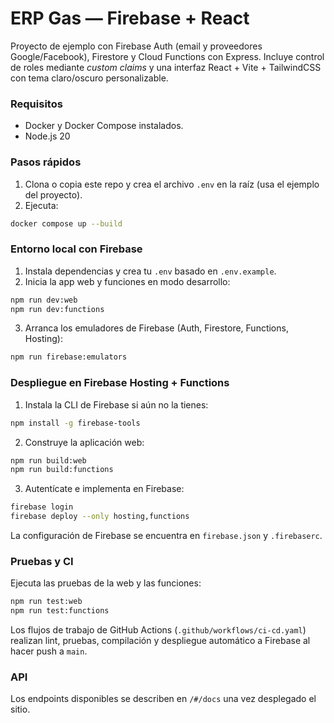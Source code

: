 # ERP Gas — Firebase + React

Proyecto de ejemplo con Firebase Auth (email y proveedores Google/Facebook), Firestore y Cloud Functions con Express. Incluye control de roles mediante *custom claims* y una interfaz React + Vite + TailwindCSS con tema claro/oscuro personalizable.

### Requisitos
- Docker y Docker Compose instalados.
- Node.js 20

### Pasos rápidos
1) Clona o copia este repo y crea el archivo `.env` en la raíz (usa el ejemplo del proyecto).
2) Ejecuta:
```bash
docker compose up --build
```

### Entorno local con Firebase
1) Instala dependencias y crea tu `.env` basado en `.env.example`.
2) Inicia la app web y funciones en modo desarrollo:
```bash
npm run dev:web
npm run dev:functions
```
3) Arranca los emuladores de Firebase (Auth, Firestore, Functions, Hosting):
```bash
npm run firebase:emulators
```

### Despliegue en Firebase Hosting + Functions
1) Instala la CLI de Firebase si aún no la tienes:
```bash
npm install -g firebase-tools
```
2) Construye la aplicación web:
```bash
npm run build:web
npm run build:functions
```
3) Autentícate e implementa en Firebase:
```bash
firebase login
firebase deploy --only hosting,functions
```
La configuración de Firebase se encuentra en `firebase.json` y `.firebaserc`.

### Pruebas y CI
Ejecuta las pruebas de la web y las funciones:

```bash
npm run test:web
npm run test:functions
```

Los flujos de trabajo de GitHub Actions (`.github/workflows/ci-cd.yaml`) realizan lint, pruebas, compilación y despliegue automático a Firebase al hacer push a `main`.

### API
Los endpoints disponibles se describen en `/#/docs` una vez desplegado el sitio.
